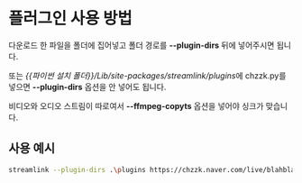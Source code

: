 # 플러그인 사용 방법

다운로드 한 파일을 폴더에 집어넣고 폴더 경로를 **--plugin-dirs** 뒤에 넣어주시면 됩니다.

또는 *{{파이썬 설치 폴더}}/Lib/site-packages/streamlink/plugins*에 chzzk.py를 넣으면 **--plugin-dirs** 옵션을 안 넣어도 됩니다.

비디오와 오디오 스트림이 따로여서 **--ffmpeg-copyts** 옵션을 넣어야 싱크가 맞습니다.

## 사용 예시
```bash
streamlink --plugin-dirs .\plugins https://chzzk.naver.com/live/blahblah best -o output.mp4 --ffmpeg-copyts
```

